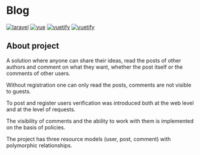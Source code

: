 # Blog

[![laravel](https://img.shields.io/badge/Laravel-v9.2-ff1e12?logo=laravel)](https://laravel.com/docs/9.x)
[![vue](https://img.shields.io/badge/Vue.js-v2.6.14-33b378?logo=vuedotjs)](https://v2.vuejs.org/)
[![vuetify](https://img.shields.io/badge/Vuex-v3.6.2-33b378)](https://v3.vuex.vuejs.org/)
[![vuetify](https://img.shields.io/badge/Bootstrap-v5.1.3-6a2ff9?logo=bootstrap)](https://getbootstrap.com/docs/5.1/getting-started/introduction/)

## About project

A solution where anyone can share their ideas, read the posts of other authors and comment on what they want, whether the post itself or the comments of other users.

Without registration one can only read the posts, comments are not visible to guests.

To post and register users verification was introduced both at the web level and at the level of requests.

The visibility of comments and the ability to work with them is implemented on the basis of policies. 

The project has three resource models (user, post, comment) with polymorphic relationships.
